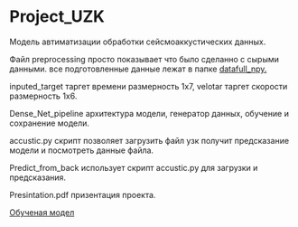 # Project_UZK
Модель автиматизации обработки сейсмоаккустических данных.

Файл preprocessing просто показывает что было сделанно с сырыми данными. все подготовленные данные лежат в папке [datafull_npy.](<https://drive.google.com/drive/folders/1HcyDF5_QoZsIBTfMLAHQARuVtJlrYKC0?usp=sharing>)

inputed_target таргет времени размерность 1х7, velotar таргет скорости размерность 1х6.

Dense_Net_pipeline архитектура модели, генератор данных, обучение и сохранение модели.

accustic.py скрипт позволяет загрузить файл узк получит предсказание модели и посмотреть данные файла.

Predict_from_back использует скрипт accustic.py для загрузки и предсказания.

Presintation.pdf призентация проекта.

[Обученая модел](https://drive.google.com/drive/folders/1_cUDaXwFYPSjiYi8w6lAsP8V6oseprYr?usp=sharing)
